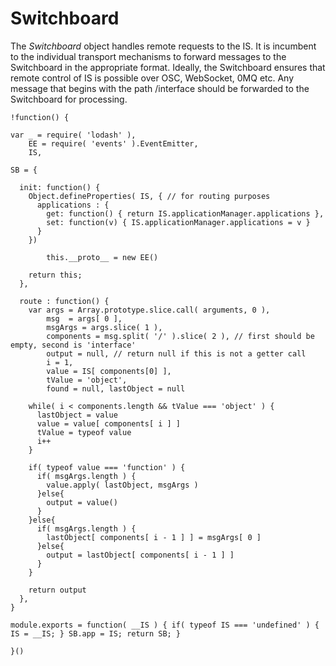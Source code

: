 Switchboard
===========
The *Switchboard* object handles remote requests to the IS. It is incumbent to the individual transport mechanisms
to forward messages to the Switchboard in the appropriate format. Ideally, the Switchboard ensures that remote
control of IS is possible over OSC, WebSocket, 0MQ etc. Any message that begins with the path /interface should be 
forwarded to the Switchboard for processing.

    !function() {
      
    var _ = require( 'lodash' ), 
        EE = require( 'events' ).EventEmitter,
        IS,
		
    SB = {
      
      init: function() {
        Object.defineProperties( IS, { // for routing purposes
          applications : {
            get: function() { return IS.applicationManager.applications },
            set: function(v) { IS.applicationManager.applications = v }
          }
        })
        
            this.__proto__ = new EE()
        
        return this;
      },
      
      route : function() {
        var args = Array.prototype.slice.call( arguments, 0 ),
            msg  = args[ 0 ],
            msgArgs = args.slice( 1 ),
            components = msg.split( '/' ).slice( 2 ), // first should be empty, second is 'interface'
            output = null, // return null if this is not a getter call
            i = 1, 
            value = IS[ components[0] ],
            tValue = 'object',
            found = null, lastObject = null
            
        while( i < components.length && tValue === 'object' ) {
          lastObject = value
          value = value[ components[ i ] ]
          tValue = typeof value
          i++
        }

        if( typeof value === 'function' ) {
          if( msgArgs.length ) {
            value.apply( lastObject, msgArgs )
          }else{
            output = value()
          }
        }else{
          if( msgArgs.length ) {
            lastObject[ components[ i - 1 ] ] = msgArgs[ 0 ]
          }else{
            output = lastObject[ components[ i - 1 ] ]
          }
        }
        
        return output
      },
    }
    
    module.exports = function( __IS ) { if( typeof IS === 'undefined' ) { IS = __IS; } SB.app = IS; return SB; }
    
    }()